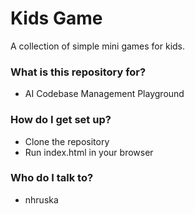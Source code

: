 # Kids Game #

A collection of simple mini games for kids.

### What is this repository for? ###

* AI Codebase Management Playground

### How do I get set up? ###

* Clone the repository
* Run index.html in your browser

### Who do I talk to? ###

* nhruska